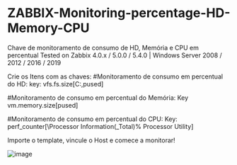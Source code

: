 # ZABBIX-Monitoring-percentage-HD-Memory-CPU

Chave de monitoramento de consumo de HD, Memória e CPU em percentual
Tested on Zabbix 4.0.x / 5.0.0 / 5.4.0 | Windows Server 2008 / 2012 / 2016 / 2019

Crie os Itens com as chaves:
#Monitoramento de consumo em percentual do HD:
key: vfs.fs.size[C:,pused]

#Monitoramento de consumo em percentual do Memória:
Key vm.memory.size[pused]

#Monitoramento de consumo em percentual do CPU:
Key: perf_counter[\Processor Information(_Total)\% Processor Utility]

Importe o template, vincule o Host e comece a monitorar!

![image](https://user-images.githubusercontent.com/88397673/155883831-37937bc5-c3e4-420e-94bb-fb9b65850beb.png)
